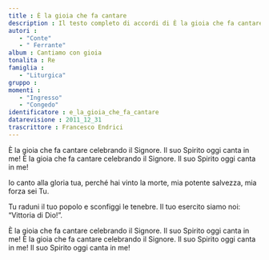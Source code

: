 ```yaml
--- 
title : È la gioia che fa cantare
description : Il testo completo di accordi di È la gioia che fa cantare. Inseriscila nel tuo canzoniere!
autori : 
   - "Conte"
   - " Ferrante"
album : Cantiamo con gioia
tonalita : Re
famiglia : 
   - "Liturgica"
gruppo : 
momenti : 
   - "Ingresso"
   - "Congedo"
identificatore : e_la_gioia_che_fa_cantare
datarevisione : 2011_12_31
trascrittore : Francesco Endrici
--- 
```




È la gioia che fa cantare 
celebrando il Signore. 
Il suo Spirito oggi canta in me! 
È la gioia che fa cantare 
celebrando il Signore. 
Il suo Spirito oggi canta in me!


 Io canto alla gloria tua, 
perché hai vinto la morte, 
mia potente salvezza,
mia forza sei Tu.


 Tu raduni il tuo popolo  e sconfiggi le tenebre. 
Il tuo esercito siamo noi: “Vittoria di Dio!”.


È la gioia che fa cantare 
celebrando il Signore. 
Il suo Spirito oggi canta in me! 
È la gioia che fa cantare 
celebrando il Signore. 
Il suo Spirito oggi canta in me! 
Il suo Spirito oggi canta in me!


